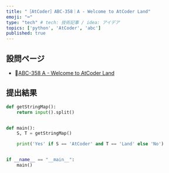 ```yaml
---
title: "［AtCoder］ABC-358｜A - Welcome to AtCoder Land"
emoji: "⌨️"
type: "tech" # tech: 技術記事 / idea: アイデア
topics: ['python', 'AtCoder', 'abc']
published: true
---
```


## 設問ページ

- 🔗[ABC-358 A - Welcome to AtCoder Land](https://atcoder.jp/contests/abc358/tasks/abc358_a)

## 提出結果

```python
def getStringMap():
    return input().split()


def main():
    S, T = getStringMap()

    print('Yes' if S == 'AtCoder' and T == 'Land' else 'No')


if __name__ == "__main__":
    main()

```
